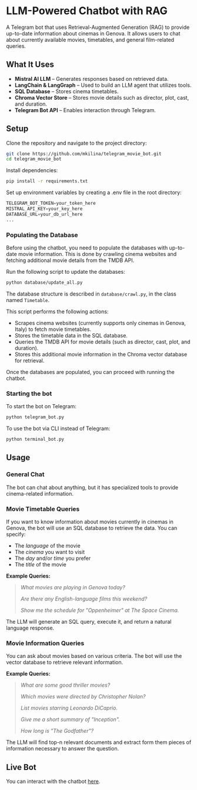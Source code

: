 # LLM-Powered Chatbot with RAG  

A Telegram bot that uses Retrieval-Augmented Generation (RAG) to provide up-to-date information about cinemas in Genova. It allows users to chat about currently available movies, timetables, and general film-related queries.  

## What It Uses  

- **Mistral AI LLM** – Generates responses based on retrieved data.  
- **LangChain & LangGraph** – Used to build an LLM agent that utilizes tools.  
- **SQL Database** – Stores cinema timetables.  
- **Chroma Vector Store** – Stores movie details such as director, plot, cast, and duration.  
- **Telegram Bot API** – Enables interaction through Telegram.  

## Setup  

Clone the repository and navigate to the project directory:  

```bash
git clone https://github.com/mkilina/telegram_movie_bot.git  
cd telegram_movie_bot
```

Install dependencies:

```bash
pip install -r requirements.txt  
```

Set up environment variables by creating a .env file in the root directory:

```python
TELEGRAM_BOT_TOKEN=your_token_here  
MISTRAL_API_KEY=your_key_here  
DATABASE_URL=your_db_url_here  
...
```

### Populating the Database

Before using the chatbot, you need to populate the databases with up-to-date movie information. This is done by crawling cinema websites and fetching additional movie details from the TMDB API.

Run the following script to update the databases:

```bash
python database/update_all.py
```

The database structure is described in `database/crawl.py`, in the class named `Timetable`.

This script performs the following actions:

* Scrapes cinema websites (currently supports only cinemas in Genova, Italy) to fetch movie timetables.
* Stores the timetable data in the SQL database.
* Queries the TMDB API for movie details (such as director, cast, plot, and duration).
* Stores this additional movie information in the Chroma vector database for retrieval.

Once the databases are populated, you can proceed with running the chatbot.

### Starting the bot

To start the bot on Telegram:

```bash
python telegram_bot.py  
```

To use the bot via CLI instead of Telegram:

```bash
python terminal_bot.py  
```

## Usage
### General Chat
The bot can chat about anything, but it has specialized tools to provide cinema-related information.

### Movie Timetable Queries
If you want to know information about movies currently in cinemas in Genova, the bot will use an SQL database to retrieve the data. You can specify:

* The *language* of the movie
* The *cinema* you want to visit
* The *day* and/or *time* you prefer
* The *title* of the movie

**Example Queries:**

>*What movies are playing in Genova today?*
>
>*Are there any English-language films this weekend?*
>
>*Show me the schedule for "Oppenheimer" at The Space Cinema.*
>
The LLM will generate an SQL query, execute it, and return a natural language response.

### Movie Information Queries

You can ask about movies based on various criteria. The bot will use the vector database to retrieve relevant information.

**Example Queries:**

>*What are some good thriller movies?*
>
>*Which movies were directed by Christopher Nolan?*
>
>*List movies starring Leonardo DiCaprio.*
>
>*Give me a short summary of "Inception".*
>
>*How long is "The Godfather"?*

The LLM will find top-n relevant documents and extract form them pieces of information necessary to answer the question.

## Live Bot
You can interact with the chatbot [here](https://t.me/htn_dialogue_bot).
